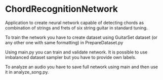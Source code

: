 # ChordRecognitionNetwork

Application to create neural network capable of detecting chords as combination of strings and frets of six string guitar in standard tuning.

To train the network you have to create dataset using GuitarSet dataset (or any other one with same formatting) in PrepareDataset.py

Using main.py you can train and validate network. It is possible to use imbalanced dataset sampler but you have to provide own labels.

To analyze an audio you have to save full network using main and then use it in analyze_song.py.

